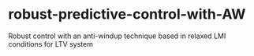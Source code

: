 # robust-predictive-control-with-AW
 Robust control with an anti-windup technique based in relaxed LMI conditions for LTV system
